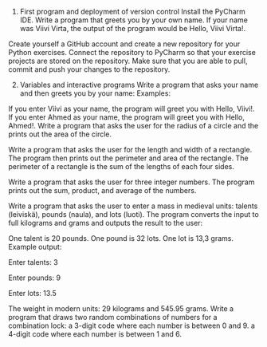 1. First program and deployment of version control
Install the PyCharm IDE. Write a program that greets you by your own name. If your name was Viivi Virta, the output of the program would be Hello, Viivi Virta!.

Create yourself a GitHub account and create a new repository for your Python exercises. Connect the repository to PyCharm
so that your exercise projects are stored on the repository. Make sure that you are able to pull, commit and push your changes to the repository.

2. Variables and interactive programs
Write a program that asks your name and then greets you by your name: Examples:

If you enter Viivi as your name, the program will greet you with Hello, Viivi!.
If you enter Ahmed as your name, the program will greet you with Hello, Ahmed!.
Write a program that asks the user for the radius of a circle and the prints out the area of the circle.

Write a program that asks the user for the length and width of a rectangle. The program then prints out the perimeter and area of the rectangle. The perimeter of a rectangle is the sum of the lengths of each four sides.

Write a program that asks the user for three integer numbers. The program prints out the sum, product, and average of the numbers.

Write a program that asks the user to enter a mass in medieval units: talents (leiviskä), pounds (naula), and lots (luoti). The program converts the input to full kilograms and grams and outputs the result to the user:

One talent is 20 pounds.
One pound is 32 lots.
One lot is 13,3 grams.
Example output:

Enter talents:
3

Enter pounds:
9

Enter lots:
13.5

The weight in modern units:
29 kilograms and 545.95 grams.
Write a program that draws two random combinations of numbers for a combination lock:
a 3-digit code where each number is between 0 and 9.
a 4-digit code where each number is between 1 and 6.
